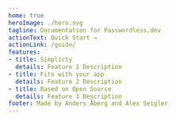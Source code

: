 ```yaml
---
home: true
heroImage: ./hero.svg
tagline: Documentation for Passwordless.dev
actionText: Quick Start →
actionLink: /guide/
features:
- title: Simplicty
  details: Feature 1 Description
- title: Fits with your app
  details: Feature 2 Description
- title: Based on Open Source
  details: Feature 3 Description
footer: Made by Anders Åberg and Alex Seigler
---
```

